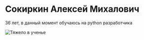 # Сокиркин Алексей Михалович


36 лет, в данный момент обучаюсь на python разработчика

![Тяжело в ученье](https://img.freepik.com/premium-photo/young-student-preparing-for-school-exams_85869-3770.jpg?w=1060)